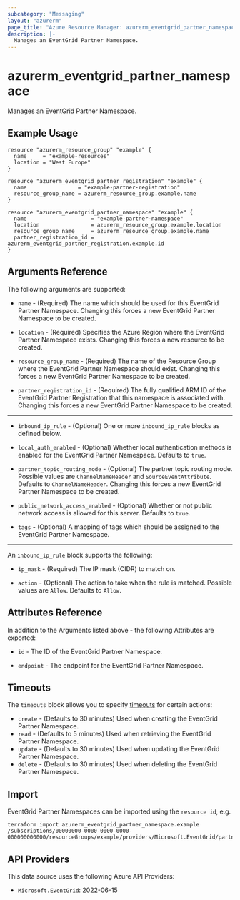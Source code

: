 ```yaml
---
subcategory: "Messaging"
layout: "azurerm"
page_title: "Azure Resource Manager: azurerm_eventgrid_partner_namespace"
description: |-
  Manages an EventGrid Partner Namespace.
---
```


# azurerm_eventgrid_partner_namespace

Manages an EventGrid Partner Namespace.

## Example Usage

```hcl
resource "azurerm_resource_group" "example" {
  name     = "example-resources"
  location = "West Europe"
}

resource "azurerm_eventgrid_partner_registration" "example" {
  name                = "example-partner-registration"
  resource_group_name = azurerm_resource_group.example.name
}

resource "azurerm_eventgrid_partner_namespace" "example" {
  name                    = "example-partner-namespace"
  location                = azurerm_resource_group.example.location
  resource_group_name     = azurerm_resource_group.example.name
  partner_registration_id = azurerm_eventgrid_partner_registration.example.id
}
```

## Arguments Reference

The following arguments are supported:

* `name` - (Required) The name which should be used for this EventGrid Partner Namespace. Changing this forces a new EventGrid Partner Namespace to be created.

* `location` - (Required) Specifies the Azure Region where the EventGrid Partner Namespace exists. Changing this forces a new resource to be created.

* `resource_group_name` - (Required) The name of the Resource Group where the EventGrid Partner Namespace should exist. Changing this forces a new EventGrid Partner Namespace to be created.

* `partner_registration_id` - (Required) The fully qualified ARM ID of the EventGrid Partner Registration that this namespace is associated with. Changing this forces a new EventGrid Partner Namespace to be created.

---

* `inbound_ip_rule` - (Optional) One or more `inbound_ip_rule` blocks as defined below.

* `local_auth_enabled` - (Optional) Whether local authentication methods is enabled for the EventGrid Partner Namespace. Defaults to `true`.

* `partner_topic_routing_mode` - (Optional) The partner topic routing mode. Possible values are `ChannelNameHeader` and `SourceEventAttribute`. Defaults to `ChannelNameHeader`. Changing this forces a new EventGrid Partner Namespace to be created.

* `public_network_access_enabled` - (Optional) Whether or not public network access is allowed for this server. Defaults to `true`.

* `tags` - (Optional) A mapping of tags which should be assigned to the EventGrid Partner Namespace.

---

An `inbound_ip_rule` block supports the following:

* `ip_mask` - (Required) The IP mask (CIDR) to match on.

* `action` - (Optional) The action to take when the rule is matched. Possible values are `Allow`. Defaults to `Allow`.

## Attributes Reference

In addition to the Arguments listed above - the following Attributes are exported:

* `id` - The ID of the EventGrid Partner Namespace.

* `endpoint` - The endpoint for the EventGrid Partner Namespace.

## Timeouts

The `timeouts` block allows you to specify [timeouts](https://www.terraform.io/language/resources/syntax#operation-timeouts) for certain actions:

* `create` - (Defaults to 30 minutes) Used when creating the EventGrid Partner Namespace.
* `read` - (Defaults to 5 minutes) Used when retrieving the EventGrid Partner Namespace.
* `update` - (Defaults to 30 minutes) Used when updating the EventGrid Partner Namespace.
* `delete` - (Defaults to 30 minutes) Used when deleting the EventGrid Partner Namespace.

## Import

EventGrid Partner Namespaces can be imported using the `resource id`, e.g.

```shell
terraform import azurerm_eventgrid_partner_namespace.example /subscriptions/00000000-0000-0000-0000-000000000000/resourceGroups/example/providers/Microsoft.EventGrid/partnerNamespaces/example
```

## API Providers
<!-- This section is generated, changes will be overwritten -->
This data source uses the following Azure API Providers:

* `Microsoft.EventGrid`: 2022-06-15
